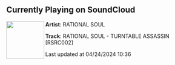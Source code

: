 ## Currently Playing on SoundCloud

[<img align="left" width="100" src="https://i1.sndcdn.com/artworks-sVtEKz5LodzGWsbO-X9ayJQ-t500x500.jpg">](https://soundcloud.com/rationalsoul/rational-soul-turntable-assassin-rsrc002)

**Artist**: RATIONAL SOUL 

**Track**: RATIONAL SOUL - TURNTABLE ASSASSIN [RSRC002]

Last updated at 04/24/2024 10:36
